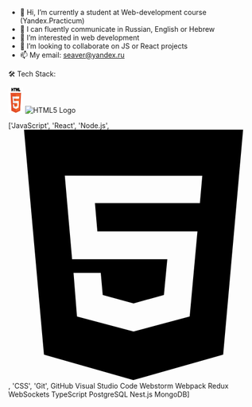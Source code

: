 - 👋 Hi, I’m currently a student at Web-development course (Yandex.Practicum)
- 💬 I can fluently communicate in Russian, English or Hebrew
- 👀 I’m interested in web development
- 💞️ I’m looking to collaborate on JS or React projects
- 📫 My email: seaver@yandex.ru

🛠  Tech Stack:

<img src="https://raw.githubusercontent.com/github/explore/80688e429a7d4ef2fca1e82350fe8e3517d3494d/topics/html/html.png" alt="HTML5 Logo" width="30" height="50"/> <img src="[https://cdn.worldvectorlogo.com/logos/css3.sv](https://cdn.worldvectorlogo.com/logos/html-1.svg)" alt="HTML5 Logo" width="50" height="50"/>

['JavaScript',  'React',  'Node.js', <svg role="img" viewBox="0 0 24 24" xmlns="http://www.w3.org/2000/svg"><title>HTML5</title><path d="M1.5 0h21l-1.91 21.563L11.977 24l-8.564-2.438L1.5 0zm7.031 9.75l-.232-2.718 10.059.003.23-2.622L5.412 4.41l.698 8.01h9.126l-.326 3.426-2.91.804-2.955-.81-.188-2.11H6.248l.33 4.171L12 19.351l5.379-1.443.744-8.157H8.531z"/></svg>,  'CSS',  'Git',  GitHub  Visual Studio Code Webstorm Webpack Redux WebSockets TypeScript PostgreSQL Nest.js MongoDB]

<!---
ElenaSolov/ElenaSolov is a ✨ special ✨ repository because its `README.md` (this file) appears on your GitHub profile.
You can click the Preview link to take a look at your changes.
--->

